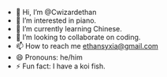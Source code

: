 - 👋 Hi, I’m @Cwizardethan
- 👀 I’m interested in piano.
- 🌱 I’m currently learning Chinese.
- 💞️ I’m looking to collaborate on coding.
- 📫 How to reach me ethansyxia@gmail.com
- 😄 Pronouns: he/him
- ⚡ Fun fact: I have a koi fish.

<!---
Cwizardethan/Cwizardethan is a ✨ special ✨ repository because its `README.md` (this file) appears on your GitHub profile.
You can click the Preview link to take a look at your changes.
--->
